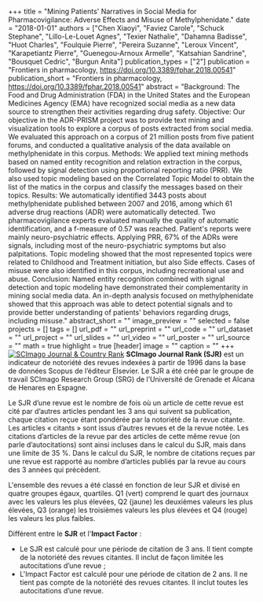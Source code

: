 +++
title = "Mining Patients' Narratives in Social Media for Pharmacovigilance: Adverse Effects and Misuse of Methylphenidate."
date = "2018-01-01"
authors = ["Chen Xiaoyi", "Faviez Carole", "Schuck Stephane", "Lillo-Le-Louet Agnes", "Texier Nathalie", "Dahamna Badisse", "Huot Charles", "Foulquie Pierre", "Pereira Suzanne", "Leroux Vincent", "Karapetiantz Pierre", "Guenegou-Arnoux Armelle", "Katsahian Sandrine", "Bousquet Cedric", "Burgun Anita"]
publication_types = ["2"]
publication = "Frontiers in pharmacology, https://doi.org/10.3389/fphar.2018.00541"
publication_short = "Frontiers in pharmacology, https://doi.org/10.3389/fphar.2018.00541"
abstract = "Background: The Food and Drug Administration (FDA) in the United States and the European Medicines Agency (EMA) have recognized social media as a new data source to strengthen their activities regarding drug safety. Objective: Our objective in the ADR-PRISM project was to provide text mining and visualization tools to explore a corpus of posts extracted from social media. We evaluated this approach on a corpus of 21 million posts from five patient forums, and conducted a qualitative analysis of the data available on methylphenidate in this corpus. Methods: We applied text mining methods based on named entity recognition and relation extraction in the corpus, followed by signal detection using proportional reporting ratio (PRR). We also used topic modeling based on the Correlated Topic Model to obtain the list of the matics in the corpus and classify the messages based on their topics. Results: We automatically identified 3443 posts about methylphenidate published between 2007 and 2016, among which 61 adverse drug reactions (ADR) were automatically detected. Two pharmacovigilance experts evaluated manually the quality of automatic identification, and a f-measure of 0.57 was reached. Patient's reports were mainly neuro-psychiatric effects. Applying PRR, 67% of the ADRs were signals, including most of the neuro-psychiatric symptoms but also palpitations. Topic modeling showed that the most represented topics were related to Childhood and Treatment initiation, but also Side effects. Cases of misuse were also identified in this corpus, including recreational use and abuse. Conclusion: Named entity recognition combined with signal detection and topic modeling have demonstrated their complementarity in mining social media data. An in-depth analysis focused on methylphenidate showed that this approach was able to detect potential signals and to provide better understanding of patients' behaviors regarding drugs, including misuse."
abstract_short = ""
image_preview = ""
selected = false
projects = []
tags = []
url_pdf = ""
url_preprint = ""
url_code = ""
url_dataset = ""
url_project = ""
url_slides = ""
url_video = ""
url_poster = ""
url_source = ""
math = true
highlight = true
[header]
image = ""
caption = ""
+++
<a href="https://www.scimagojr.com/journalsearch.php?q=21100214102&amp;tip=sid&amp;exact=no" title="SCImago Journal &amp; Country Rank"><img border="0" src="https://www.scimagojr.com/journal_img.php?id=21100214102" alt="SCImago Journal &amp; Country Rank"  /></a>
**SCImago Journal Rank (SJR)** est un indicateur de notoriété des revues indexées à partir de 1996 dans la base de données Scopus de l’éditeur Elsevier. Le SJR a été créé par le groupe de travail SCImago Research Group (SRG) de l’Université de Grenade et Alcana de Henares en Espagne.  
  
Le SJR d’une revue est le nombre de fois où un article de cette revue est cité par d’autres articles pendant les 3 ans qui suivent sa publication, chaque citation reçue étant pondérée par la notoriété de la revue citante. Les articles « citants » sont issus d’autres revues et de la revue notée. Les citations d’articles de la revue par des articles de cette même revue (on parle d’autocitations) sont ainsi incluses dans le calcul du SJR, mais dans une limite de 35 %. Dans le calcul du SJR, le nombre de citations reçues par une revue est rapporté au nombre d’articles publiés par la revue au cours des 3 années qui précèdent.  
  
L'ensemble des revues a été classé en fonction de leur SJR et divisé en quatre groupes égaux, quartiles. Q1 (vert) comprend le quart des journaux avec les valeurs les plus élevées, Q2 (jaune) les deuxièmes valeurs les plus élevées, Q3 (orange) les troisièmes valeurs les plus élevées et Q4 (rouge) les valeurs les plus faibles.  
  
Différent entre le **SJR** et l'**Impact Factor** :  
- Le SJR est calculé pour une période de citation de 3 ans. Il tient compte de la notoriété des revues citantes. Il inclut de façon limitée les autocitations d’une revue ;  
- L'Impact Factor est calculé pour une période de citation de 2 ans. Il ne tient pas compte de la notoriété des revues citantes. Il inclut toutes les autocitations d’une revue.
